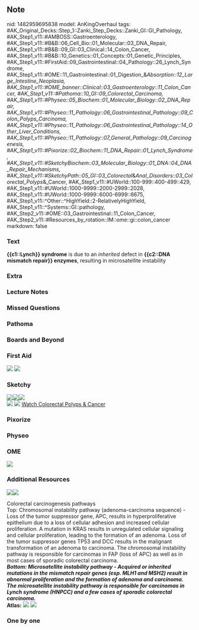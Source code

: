 ## Note
nid: 1482959695838
model: AnKingOverhaul
tags: #AK_Original_Decks::Step_1::Zanki_Step_Decks::Zanki_GI::GI_Pathology, #AK_Step1_v11::#AMBOSS::Gastroenterology, #AK_Step1_v11::#B&B::06_Cell_Bio::01_Molecular::03_DNA_Repair, #AK_Step1_v11::#B&B::09_GI::03_Clinical::14_Colon_Cancer, #AK_Step1_v11::#B&B::10_Genetics::01_Concepts::01_Genetic_Principles, #AK_Step1_v11::#FirstAid::09_Gastrointestinal::04_Pathology::26_Lynch_Syndrome, #AK_Step1_v11::#OME::11_Gastrointestinal::01_Digestion_&_Absorption::12_Large_Intestine_Neoplasia, #AK_Step1_v11::#OME_banner::Clinical::03_Gastroenterology::11_Colon_Cancer, #AK_Step1_v11::#Pathoma::10_GI::09_Colorectal_Carcinoma, #AK_Step1_v11::#Physeo::05_Biochem::01_Molecular_Biology::02_DNA_Repair, #AK_Step1_v11::#Physeo::11_Pathology::06_Gastrointestinal_Pathology::09_Colon_Polyps_Carcinoma, #AK_Step1_v11::#Physeo::11_Pathology::06_Gastrointestinal_Pathology::14_Other_Liver_Conditions, #AK_Step1_v11::#Physeo::11_Pathology::07_General_Pathology::09_Carcinogenesis, #AK_Step1_v11::#Pixorize::02_Biochem::11_DNA_Repair::01_Lynch_Syndrome, #AK_Step1_v11::#SketchyBiochem::03_Molecular_Biology::01_DNA::04_DNA_Repair_Mechanisms, #AK_Step1_v11::#SketchyPath::05_GI::03_Colorectal_&_Anal_Disorders::03_Colorectal_Polyps_&_Cancer, #AK_Step1_v11::#UWorld::100-999::400-499::429, #AK_Step1_v11::#UWorld::1000-9999::2000-2999::2028, #AK_Step1_v11::#UWorld::1000-9999::6000-6999::6675, #AK_Step1_v11::^Other::^HighYield::2-RelativelyHighYield, #AK_Step1_v11::^Systems::GI::pathology, #AK_Step2_v11::#OME::03_Gastrointestinal::11_Colon_Cancer, #AK_Step2_v11::#Resources_by_rotation::IM::ome::gi::colon_cancer
markdown: false

### Text
<div>
  <b>{{c1::Lynch}} syndrome</b> is due to an <i>inherited</i>
  defect in <b>{{c2::DNA mismatch repair}} enzymes</b>, resulting
  in microsatellite instability
</div>

### Extra


### Lecture Notes


### Missed Questions


### Pathoma


### Boards and Beyond


### First Aid
<img src="tmp2wmWno.png"> <img src="tmp8LzyFT.png">

### Sketchy
<div><img src="Screen%20Shot%202020-01-14%20at%2011.30.41%20AM.JPG"
class="resizer"><img src=
"Screen%20Shot%202020-01-14%20at%2011.30.51%20AM.JPG" class=
"resizer"><img src="Zoverall%20picture%20(47)_1566160514431.JPG"
class="resizer"></div><img src="DNA%20Repair%20Mechanisms.png">
<img src="Screen%20Shot%202022-01-30%20at%209.54.27%20AM.png">
<a href=
"https://dashboard.sketchy.com/study/medical/courses/medical-pathophysiology/units/medical-pathophysiology-gi/videos/medical-pathophysiology-gi-colorectal-and-anal-disorders-colorectal-polyps-and-cancer?utm_source=anki&utm_medium=partnership&utm_campaign=february_update&utm_content=medical">
Watch Colorectal Polyps & Cancer</a>

### Pixorize


### Physeo


### OME
<div class="ome-widget">
  <a href=
  "https://onlinemeded.org/spa/gastroenterology/colon-cancer/acquire?ref=anki">
  <img src="_OME_AnkiFlashcards_Lesson_1.png"></a>
</div>

### Additional Resources
<img src=
"paste-b53ff90c9049de7c3815b8019fd2815853407957.jpg"><img src=
"big_5db076c0be291.jpg">
<div>
  <div>
    <div>
      Colorectal carcinogenesis pathways
    </div>
  </div>
  <div>
    <div>
      <div>
        Top: Chromosomal instability pathway (adenoma-carcinoma
        sequence) - Loss of the tumor suppressor gene, APC, results
        in hyperproliferative epithelium due to a loss of cellular
        adhesion and increased cellular proliferation. A mutation
        in KRAS results in unregulated cellular signaling and
        cellular proliferation, leading to the formation of an
        adenoma. Loss of the tumor suppressor genes TP53 and DCC
        results in the malignant transformation of an adenoma to
        carcinoma. The chromosomal instability pathway is
        responsible for carcinomas in FAP (loss of APC) as well as
        in most cases of sporadic colorectal carcinoma.
      </div>
      <div>
        <b><i>Bottom: Microsatellite instability pathway - Acquired
        or inherited mutations in the mismatch repair genes (esp.
        MLH1 and MSH2) result in abnormal proliferation and the
        formation of adenoma and carcinoma. The microsatellite
        instability pathway is responsible for carcinomas in Lynch
        syndrome (HNPCC) and a few cases of sporadic colorectal
        carcinoma.</i></b>
      </div>
    </div>
  </div>
</div><b>Atlas:</b> <img src="tmpcWKauf.png"> <img src=
"paste-ac745d543f1f976c7090070e986f9ab5c7f2ed92.png">

### One by one

